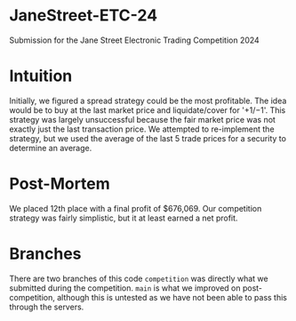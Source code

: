 # JaneStreet-ETC-24
Submission for the Jane Street Electronic Trading Competition 2024

# Intuition
Initially, we figured a spread strategy could be the most profitable. The idea would be to buy at the last market price and liquidate/cover for '+$1/-$1'. This strategy was largely unsuccessful because the fair market price was not exactly just the last transaction price. We attempted to re-implement the strategy, but we used the average of the last 5 trade prices for a security to determine an average.

# Post-Mortem
We placed 12th place with a final profit of $676,069. Our competition strategy was fairly simplistic, but it at least earned a net profit.

# Branches
There are two branches of this code `competition` was directly what we submitted during the competition. `main` is what we improved on post-competition, although this is untested as we have not been able to pass this through the servers.
